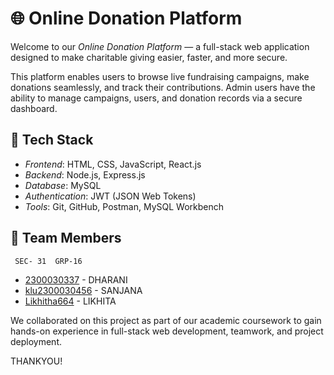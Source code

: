 # 🌐 Online Donation Platform

Welcome to our *Online Donation Platform* — a full-stack web application designed to make charitable giving easier, faster, and more secure.

This platform enables users to browse live fundraising campaigns, make donations seamlessly, and track their contributions. Admin users have the ability to manage campaigns, users, and donation records via a secure dashboard.

## 🔧 Tech Stack

- *Frontend*: HTML, CSS, JavaScript, React.js  
- *Backend*: Node.js, Express.js  
- *Database*: MySQL  
- *Authentication*: JWT (JSON Web Tokens)  
- *Tools*: Git, GitHub, Postman, MySQL Workbench

## 👥 Team Members

     SEC- 31  GRP-16
- [2300030337](#) - DHARANI
- [klu2300030456](#)  - SANJANA
- [Likhitha664](#)  - LIKHITA

   
We collaborated on this project as part of our academic coursework to gain hands-on experience in full-stack web development, teamwork, and project deployment.

THANKYOU!
